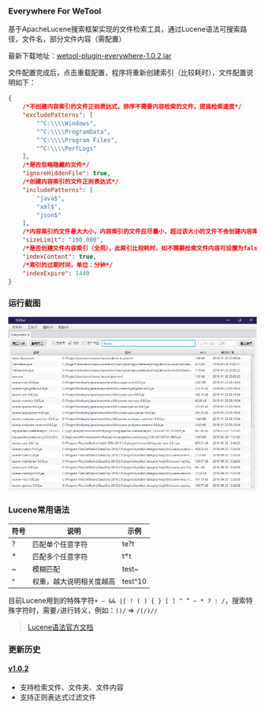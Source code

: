 ### Everywhere For WeTool

基于ApacheLucene搜索框架实现的文件检索工具，通过Lucene语法可搜索路径，文件名，部分文件内容（需配置）

最新下载地址：[wetool-plugin-everywhere-1.0.2.jar](http://share.qiniu.segocat.com/tool/wetool/plugin/wetool-plugin-everywhere-1.0.2.jar)

文件配置完成后，点击重载配置，程序将重新创建索引（比较耗时），文件配置说明如下：

```json
{
    /*不创建内容索引的文件正则表达式，排序不需要内容检索的文件，提高检索速度*/
    "excludePatterns": [
        "^C:\\\\Windows",
        "^C:\\\\ProgramData",
        "^C:\\\\Program Files",
        "^C:\\\\PerfLogs"
    ],
    /*是否忽略隐藏的文件*/
    "ignoreHiddenFile": true,
    /*创建内容索引的文件正则表达式*/
    "includePatterns": [
        "java$",
        "xml$",
        "json$"
    ],
    /*内容索引的文件最大大小，内容索引的文件应尽量小，超过该大小的文件不会创建内容索引，单位：字节*/
    "sizeLimit": "100,000",
    /*是否创建文件内容索引（全局），此索引比较耗时，如不需要检索文件内容可设置为false*/
    "indexContent": true,
    /*索引的过期时间，单位：分钟*/
    "indexExpire": 1440
}
```

### 运行截图

![everywhere](images/everywhere.png)

### Lucene常用语法

|符号|说明|示例|
|---|---|---|
|?|匹配单个任意字符|te?t|
|*|匹配多个任意字符|t*t|
|~|模糊匹配|test~|
|^|权重，越大说明相关度越高|test^10|

目前Lucene用到的特殊字符`+ – && || ! ( ) { } [ ] ^ ” ~ * ? : /`，搜索特殊字符时，需要`/`进行转义，例如：`()/` => `/(/)//`

> [Lucene语法官方文档](https://lucene.apache.org/core/2_9_4/queryparsersyntax.html)


### 更新历史

#### [v1.0.2](http://share.qiniu.segocat.com/tool/wetool/plugin/wetool-plugin-everywhere-1.0.2.jar)

- 支持检索文件、文件夹、文件内容
- 支持正则表达式过滤文件
